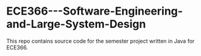 # ECE366---Software-Engineering-and-Large-System-Design

This repo contains source code for the semester project written in Java for ECE366.
